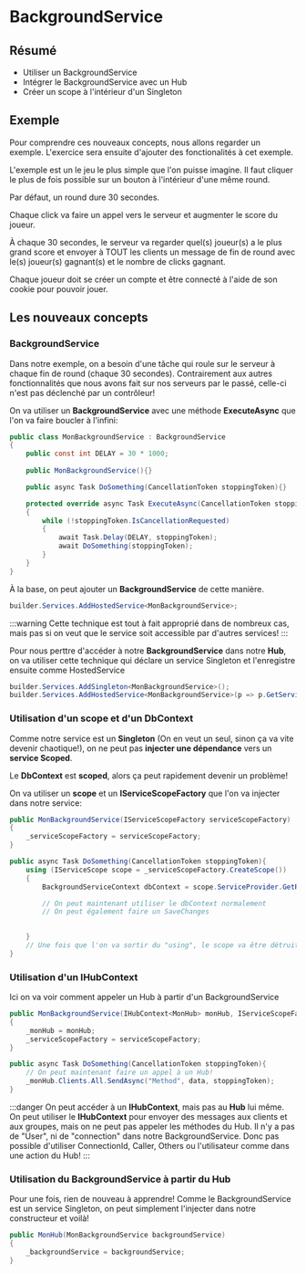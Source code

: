 # BackgroundService

## Résumé
- Utiliser un BackgroundService
- Intégrer le BackgroundService avec un Hub
- Créer un scope à l'intérieur d'un Singleton

## Exemple

Pour comprendre ces nouveaux concepts, nous allons regarder un exemple. L'exercice sera ensuite d'ajouter des fonctionalités à cet exemple.

L'exemple est un le jeu le plus simple que l'on puisse imagine. Il faut cliquer le plus de fois possible sur un bouton à l'intérieur d'une même round.

Par défaut, un round dure 30 secondes.

Chaque click va faire un appel vers le serveur et augmenter le score du joueur.

À chaque 30 secondes, le serveur va regarder quel(s) joueur(s) a le plus grand score et envoyer à TOUT les clients un message de fin de round avec le(s) joueur(s) gagnant(s) et le nombre de clicks gagnant.

Chaque joueur doit se créer un compte et être connecté à l'aide de son cookie pour pouvoir jouer.

## Les nouveaux concepts

### BackgroundService

Dans notre exemple, on a besoin d'une tâche qui roule sur le serveur à chaque fin de round (chaque 30 secondes).
Contrairement aux autres fonctionnalités que nous avons fait sur nos serveurs par le passé, celle-ci n'est pas déclenché par un contrôleur!

On va utiliser un **BackgroundService** avec une méthode **ExecuteAsync** que l'on va faire boucler à l'infini:

```csharp
public class MonBackgroundService : BackgroundService
{
    public const int DELAY = 30 * 1000;
    
    public MonBackgroundService(){}

    public async Task DoSomething(CancellationToken stoppingToken){}

    protected override async Task ExecuteAsync(CancellationToken stoppingToken)
    {
        while (!stoppingToken.IsCancellationRequested)
        {
            await Task.Delay(DELAY, stoppingToken);
            await DoSomething(stoppingToken);
        }
    }
}
```

À la base, on peut ajouter un **BackgroundService** de cette manière.
```csharp
builder.Services.AddHostedService<MonBackgroundService>;
```

:::warning
Cette technique est tout à fait approprié dans de nombreux cas, mais pas si on veut que le service soit accessible par d'autres services!
:::

Pour nous perttre d'accéder à notre **BackgroundService** dans notre **Hub**, on va utiliser cette technique qui déclare un service Singleton et l'enregistre ensuite comme HostedService
```csharp
builder.Services.AddSingleton<MonBackgroundService>();
builder.Services.AddHostedService<MonBackgroundService>(p => p.GetService<MonBackgroundService>());
```

### Utilisation d'un scope et d'un DbContext

Comme notre service est un **Singleton** (On en veut un seul, sinon ça va vite devenir chaotique!), on ne peut pas **injecter une dépendance** vers un **service Scoped**.

Le **DbContext** est **scoped**, alors ça peut rapidement devenir un problème!

On va utiliser un **scope** et un **IServiceScopeFactory** que l'on va injecter dans notre service:

```csharp
public MonBackgroundService(IServiceScopeFactory serviceScopeFactory)
{
    _serviceScopeFactory = serviceScopeFactory;
}

public async Task DoSomething(CancellationToken stoppingToken){
    using (IServiceScope scope = _serviceScopeFactory.CreateScope())
    {
        BackgroundServiceContext dbContext = scope.ServiceProvider.GetRequiredService<BackgroundServiceContext>();

        // On peut maintenant utiliser le dbContext normalement
        // On peut également faire un SaveChanges

        
    }
    // Une fois que l'on va sortir du "using", le scope va être détruit et le dbContext associé au scope va également être détruit!
}
```

### Utilisation d'un IHubContext

Ici on va voir comment appeler un Hub à partir d'un BackgroundService

```csharp
public MonBackgroundService(IHubContext<MonHub> monHub, IServiceScopeFactory serviceScopeFactory)
{
    _monHub = monHub;
    _serviceScopeFactory = serviceScopeFactory;
}

public async Task DoSomething(CancellationToken stoppingToken){
    // On peut maintenant faire un appel à un Hub!
    _monHub.Clients.All.SendAsync("Method", data, stoppingToken);
}

```

:::danger
On peut accéder à un **IHubContext**, mais pas au **Hub** lui même. On peut utiliser le **IHubContext** pour envoyer des messages aux clients et aux groupes, mais on ne peut pas appeler les méthodes du Hub. Il n'y a pas de "User", ni de "connection" dans notre BackgroundService. Donc pas possible d'utiliser ConnectionId, Caller, Others ou l'utilisateur comme dans une action du Hub!
:::

### Utilisation du BackgroundService à partir du Hub

Pour une fois, rien de nouveau à apprendre! Comme le BackgroundService est un service Singleton, on peut simplement l'injecter dans notre constructeur et voilà!

```csharp
public MonHub(MonBackgroundService backgroundService)
{
    _backgroundService = backgroundService;
}
```
